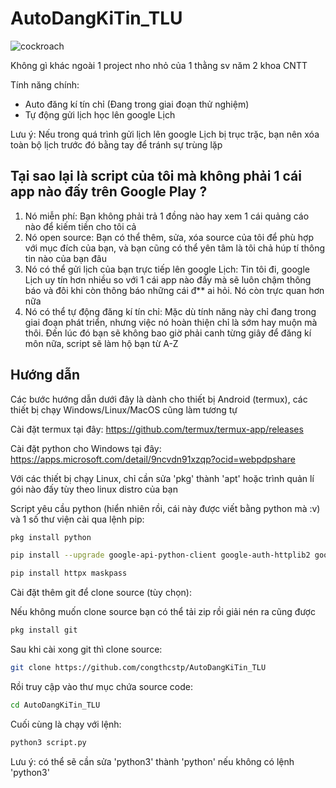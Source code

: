 # AutoDangKiTin_TLU

![cockroach]([https://hackmd.io/_uploads/SkfvnGTWJl.png](https://raw.githubusercontent.com/congthcstp/AutoDangKiTin_TLU/refs/heads/main/cockroach.gif))

Không gì khác ngoài 1 project nho nhỏ của 1 thằng sv năm 2 khoa CNTT

Tính năng chính:
- Auto đăng kí tín chỉ (Đang trong giai đoạn thử nghiệm)
- Tự động gửi lịch học lên google Lịch

Lưu ý: Nếu trong quá trình gửi lịch lên google Lịch bị trục trặc, bạn nên xóa toàn bộ lịch trước đó bằng tay để tránh sự trùng lặp

## Tại sao lại là script của tôi mà không phải 1 cái app nào đấy trên Google Play ?
1. Nó miễn phí: Bạn không phải trả 1 đồng nào hay xem 1 cái quảng cáo nào để kiếm tiền cho tôi cả
2. Nó open source: Bạn có thể thêm, sửa, xóa source của tôi để phù hợp với mục đích của bạn, và bạn cũng có thể yên tâm là tôi chả húp tí thông tin nào của bạn đâu
3. Nó có thể gửi lịch của bạn trực tiếp lên google Lịch: Tin tôi đi, google Lịch uy tín hơn nhiều so với 1 cái app nào đấy mà sẽ luôn chậm thông báo và đôi khi còn thông báo những cái đ** ai hỏi. Nó còn trực quan hơn nữa
4. Nó có thể tự động đăng kí tín chỉ: Mặc dù tính năng này chỉ đang trong giai đoạn phát triển, nhưng việc nó hoàn thiện chỉ là sớm hay muộn mà thôi. Đến lúc đó bạn sẽ không bao giờ phải canh từng giây để đăng kí môn nữa, script sẽ làm hộ bạn từ A-Z

## Hướng dẫn
Các bước hướng dẫn dưới đây là dành cho thiết bị Android (termux), các thiết bị chạy Windows/Linux/MacOS cũng làm tương tự

Cài đặt termux tại đây: https://github.com/termux/termux-app/releases

Cài đặt python cho Windows tại đây: https://apps.microsoft.com/detail/9ncvdn91xzqp?ocid=webpdpshare

Với các thiết bị chạy Linux, chỉ cần sửa 'pkg' thành 'apt' hoặc trình quản lí gói nào đấy tùy theo linux distro của bạn

Script yêu cầu python (hiển nhiên rồi, cái này được viết bằng python mà :v) và 1 số thư viện cài qua lệnh pip:
```sh
pkg install python
```
```sh
pip install --upgrade google-api-python-client google-auth-httplib2 google-auth-oauthlib
```
```sh
pip install httpx maskpass
```
Cài đặt thêm git để clone source (tùy chọn):

Nếu không muốn clone source bạn có thể tải zip rồi giải nén ra cũng được

```sh
pkg install git
```

Sau khi cài xong git thì clone source:

```sh
git clone https://github.com/congthcstp/AutoDangKiTin_TLU
```
Rồi truy cập vào thư mục chứa source code:

```sh
cd AutoDangKiTin_TLU
```
Cuối cùng là chạy với lệnh:
```sh
python3 script.py
```
Lưu ý: có thể sẽ cần sửa 'python3' thành 'python' nếu không có lệnh 'python3'
